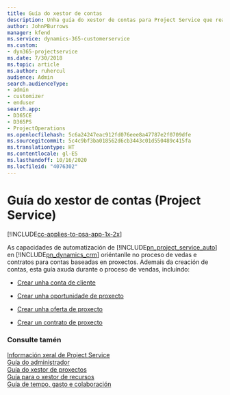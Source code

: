 ```yaml
---
title: Guía do xestor de contas
description: Unha guía do xestor de contas para Project Service que realiza o proceso de vendas e contratos para contas baseadas en proxectos
author: JohnPBurrows
manager: kfend
ms.service: dynamics-365-customerservice
ms.custom:
- dyn365-projectservice
ms.date: 7/30/2018
ms.topic: article
ms.author: ruhercul
audience: Admin
search.audienceType:
- admin
- customizer
- enduser
search.app:
- D365CE
- D365PS
- ProjectOperations
ms.openlocfilehash: 5c6a24247eac912fd076eee8a47787e2f0709dfe
ms.sourcegitcommit: 5c4c9bf3ba018562d6cb3443c01d550489c415fa
ms.translationtype: HT
ms.contentlocale: gl-ES
ms.lasthandoff: 10/16/2020
ms.locfileid: "4076302"
---
```

# <a name="account-manager-guide-project-service"></a>Guía do xestor de contas (Project Service)

[!INCLUDE[cc-applies-to-psa-app-1x-2x](../includes/cc-applies-to-psa-app-1x-2x.md)]

As capacidades de automatización de [!INCLUDE[pn_project_service_auto](../includes/pn-project-service-auto.md)] en [!INCLUDE[pn_dynamics_crm](../includes/pn-dynamics-crm.md)] oriéntanlle no proceso de vedas e contratos para contas baseadas en proxectos. Ademais da creación de contas, esta guía axuda durante o proceso de vendas, incluíndo:  
  
-   [Crear unha conta de cliente](../psa/create-customer-account.md)  
  
-   [Crear unha oportunidade de proxecto](../psa/create-project-opportunity.md)  
  
-   [Crear unha oferta de proxecto](../psa/create-project-quote.md)  
  
-   [Crear un contrato de proxecto](../psa/create-project-contract.md)  
  
  
### <a name="see-also"></a>Consulte tamén  
 [Información xeral de Project Service](../psa/overview.md)   
 [Guía do administrador](../psa/admin-guide.md)   
 [Guía do xestor de proxectos](../psa/project-manager-guide.md)   
 [Guía para o xestor de recursos](../psa/resource-manager-guide.md)   
 [Guía de tempo, gasto e colaboración](../psa/time-expense-collaboration-guide.md)
